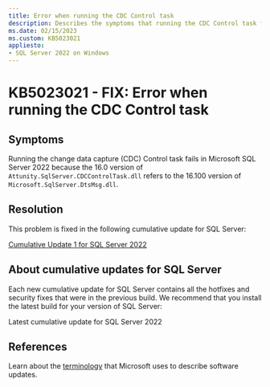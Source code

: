 ```yaml
---
title: Error when running the CDC Control task
description: Describes the symptoms that running the CDC Control task fails in Microsoft SQL Server 2022.
ms.date: 02/15/2023
ms.custom: KB5023021
appliesto:
- SQL Server 2022 on Windows
---
```

# KB5023021 - FIX: Error when running the CDC Control task

## Symptoms

Running the change data capture (CDC) Control task fails in Microsoft SQL Server 2022 because the 16.0 version of `Attunity.SqlServer.CDCControlTask.dll` refers to the 16.100 version of `Microsoft.SqlServer.DtsMsg.dll`.

## Resolution

This problem is fixed in the following cumulative update for SQL Server:

[Cumulative Update 1 for SQL Server 2022](cumulativeupdate1.md)

## About cumulative updates for SQL Server

Each new cumulative update for SQL Server contains all the hotfixes and security fixes that were in the previous build. We recommend that you install the latest build for your version of SQL Server:

Latest cumulative update for SQL Server 2022

## References

Learn about the [terminology](../../../windows-client/deployment/standard-terminology-software-updates.md) that Microsoft uses to describe software updates.